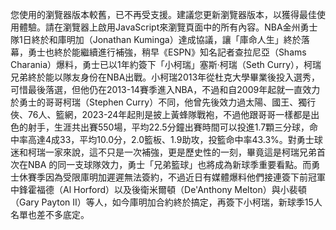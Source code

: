 您使用的瀏覽器版本較舊，已不再受支援。建議您更新瀏覽器版本，以獲得最佳使用體驗。請在瀏覽器上啟用JavaScript來瀏覽頁面中的所有內容。NBA金州勇士隊1日終於和庫明加（Jonathan Kuminga）達成協議，讓「庫命人生」終於落幕，勇士也終於能繼續進行補強，稍早《ESPN》知名記者查拉尼亞（Shams Charania）爆料，勇士已以1年約簽下「小柯瑞」塞斯‧柯瑞（Seth Curry），柯瑞兄弟終於能以隊友身份在NBA出戰。小柯瑞2013年從杜克大學畢業後投入選秀，可惜最後落選，但他仍在2013-14賽季進入NBA，不過和自2009年起就一直效力於勇士的哥哥柯瑞（Stephen Curry）不同，他曾先後效力過太陽、國王、獨行俠、76人、籃網，2023-24年起則是披上黃蜂隊戰袍，不過他跟哥哥一樣都是出色的射手，生涯共出賽550場，平均22.5分鐘出賽時間可以投進1.7顆三分球，命中率高達4成33，平均10.0分，2.0籃板、1.9助攻，投籃命中率43.3%。對勇士球迷和柯瑞一家來說，這不只是一次補強，更是歷史性的一刻，畢竟這是柯瑞兄弟首次在NBA 的同一支球隊效力，勇士「兄弟籃球」也將成為新球季重要看點。而勇士休賽季因為受限庫明加遲遲無法簽約，不過近日有媒體爆料他們接連簽下前冠軍中鋒霍福德（Al Horford）以及後衛米爾頓（De'Anthony Melton）與小裴頓（Gary Payton II）等人，如今庫明加合約終於搞定，再簽下小柯瑞，新球季15人名單也差不多底定。